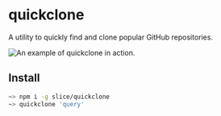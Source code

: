 # quickclone

A utility to quickly find and clone popular GitHub repositories.

![An example of quickclone in action.](https://owo.sh/9254b0.png)

## Install

```sh
~> npm i -g slice/quickclone
~> quickclone 'query'
```
